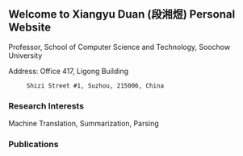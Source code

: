 ## Welcome to Xiangyu Duan (段湘煜) Personal Website

Professor, School of Computer Science and Technology, Soochow University

Address: Office 417, Ligong Building

         Shizi Street #1, Suzhou, 215006, China

### Research Interests

Machine Translation, Summarization, Parsing

### Publications


